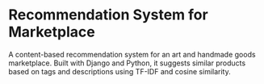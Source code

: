 # Recommendation System for Marketplace
A content-based recommendation system for an art and handmade goods marketplace. Built with Django and Python, it suggests similar products based on tags and descriptions using TF-IDF and cosine similarity.
